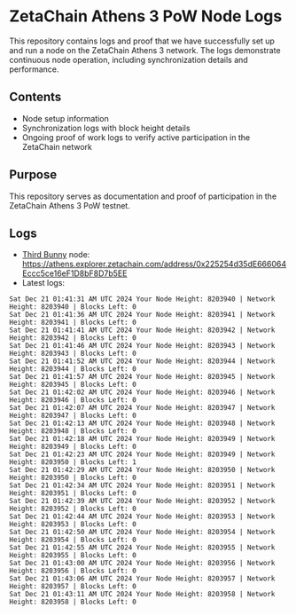 # ZetaChain Athens 3 PoW Node Logs
This repository contains logs and proof that we have successfully set up and run a node on the ZetaChain Athens 3 network. The logs demonstrate continuous node operation, including synchronization details and performance.

## Contents
- Node setup information
- Synchronization logs with block height details
- Ongoing proof of work logs to verify active participation in the ZetaChain network

## Purpose
This repository serves as documentation and proof of participation in the ZetaChain Athens 3 PoW testnet.

## Logs

- [Third Bunny](https://thirdbunny.xyz/) node: https://athens.explorer.zetachain.com/address/0x225254d35dE666064Eccc5ce16eF1D8bF8D7b5EE
- Latest logs:
```
Sat Dec 21 01:41:31 AM UTC 2024 Your Node Height: 8203940 | Network Height: 8203940 | Blocks Left: 0
Sat Dec 21 01:41:36 AM UTC 2024 Your Node Height: 8203941 | Network Height: 8203941 | Blocks Left: 0
Sat Dec 21 01:41:41 AM UTC 2024 Your Node Height: 8203942 | Network Height: 8203942 | Blocks Left: 0
Sat Dec 21 01:41:46 AM UTC 2024 Your Node Height: 8203943 | Network Height: 8203943 | Blocks Left: 0
Sat Dec 21 01:41:52 AM UTC 2024 Your Node Height: 8203944 | Network Height: 8203944 | Blocks Left: 0
Sat Dec 21 01:41:57 AM UTC 2024 Your Node Height: 8203945 | Network Height: 8203945 | Blocks Left: 0
Sat Dec 21 01:42:02 AM UTC 2024 Your Node Height: 8203946 | Network Height: 8203946 | Blocks Left: 0
Sat Dec 21 01:42:07 AM UTC 2024 Your Node Height: 8203947 | Network Height: 8203947 | Blocks Left: 0
Sat Dec 21 01:42:13 AM UTC 2024 Your Node Height: 8203948 | Network Height: 8203948 | Blocks Left: 0
Sat Dec 21 01:42:18 AM UTC 2024 Your Node Height: 8203949 | Network Height: 8203949 | Blocks Left: 0
Sat Dec 21 01:42:23 AM UTC 2024 Your Node Height: 8203949 | Network Height: 8203950 | Blocks Left: 1
Sat Dec 21 01:42:29 AM UTC 2024 Your Node Height: 8203950 | Network Height: 8203950 | Blocks Left: 0
Sat Dec 21 01:42:34 AM UTC 2024 Your Node Height: 8203951 | Network Height: 8203951 | Blocks Left: 0
Sat Dec 21 01:42:39 AM UTC 2024 Your Node Height: 8203952 | Network Height: 8203952 | Blocks Left: 0
Sat Dec 21 01:42:44 AM UTC 2024 Your Node Height: 8203953 | Network Height: 8203953 | Blocks Left: 0
Sat Dec 21 01:42:50 AM UTC 2024 Your Node Height: 8203954 | Network Height: 8203954 | Blocks Left: 0
Sat Dec 21 01:42:55 AM UTC 2024 Your Node Height: 8203955 | Network Height: 8203955 | Blocks Left: 0
Sat Dec 21 01:43:00 AM UTC 2024 Your Node Height: 8203956 | Network Height: 8203956 | Blocks Left: 0
Sat Dec 21 01:43:06 AM UTC 2024 Your Node Height: 8203957 | Network Height: 8203957 | Blocks Left: 0
Sat Dec 21 01:43:11 AM UTC 2024 Your Node Height: 8203958 | Network Height: 8203958 | Blocks Left: 0
```
